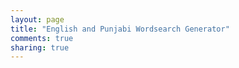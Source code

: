 ```yaml
---
layout: page
title: "English and Punjabi Wordsearch Generator"
comments: true
sharing: true
---
```

